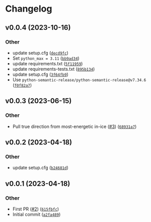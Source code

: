 # Changelog

<!--next-version-placeholder-->

## v0.0.4 (2023-10-16)

### Other

* <bot> update setup.cfg ([`decd9fc`](https://github.com/icecube/skywriter/commit/decd9fc7e7fd9d85d758569a45164fde25317068))
* Set `python_max = 3.11` ([`bb9ad34`](https://github.com/icecube/skywriter/commit/bb9ad343e7629097404fb028aeb7473bd6a4a7e4))
* <bot> update requirements.txt ([`5f11959`](https://github.com/icecube/skywriter/commit/5f119590af32021a18cd5cc2c374cf958c76203a))
* <bot> update requirements-tests.txt ([`895b134`](https://github.com/icecube/skywriter/commit/895b134daa2441625697dccf50f18e8799231ec8))
* <bot> update setup.cfg ([`3f64fb9`](https://github.com/icecube/skywriter/commit/3f64fb9bcf26416c449f2283e77e14fb8fc76e38))
* Use `python-semantic-release/python-semantic-release@v7.34.6` ([`f0f82a7`](https://github.com/icecube/skywriter/commit/f0f82a7d3ecc0f5b9e494c15dd63d6ce02d9acf2))

## v0.0.3 (2023-06-15)

### Other

* Pull true direction from most-energetic in-ice ([#3](https://github.com/icecube/skywriter/issues/3)) ([`68931a7`](https://github.com/icecube/skywriter/commit/68931a7d4c2b855e0566c9eecb6388381b5f7418))

## v0.0.2 (2023-04-18)
### Other
* <bot> update setup.cfg ([`b24681d`](https://github.com/icecube/skywriter/commit/b24681da42771d5b26a8d289bc977cd3ad282830))

## v0.0.1 (2023-04-18)
### Other
* First PR ([#2](https://github.com/icecube/skywriter/issues/2)) ([`615fbfc`](https://github.com/icecube/skywriter/commit/615fbfce7c8e73a2f7584392663b571185a9fc90))
* Initial commit ([`a2fa489`](https://github.com/icecube/skywriter/commit/a2fa4897c1fa30900304c0b03620e6caa455c02d))
